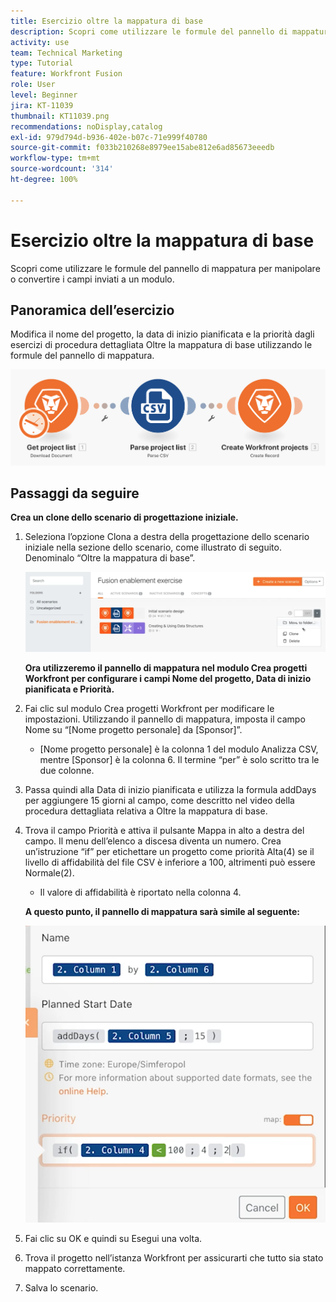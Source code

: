 ```yaml
---
title: Esercizio oltre la mappatura di base
description: Scopri come utilizzare le formule del pannello di mappatura per manipolare o convertire i campi inviati a un modulo.
activity: use
team: Technical Marketing
type: Tutorial
feature: Workfront Fusion
role: User
level: Beginner
jira: KT-11039
thumbnail: KT11039.png
recommendations: noDisplay,catalog
exl-id: 979d794d-b936-402e-b07c-71e999f40780
source-git-commit: f033b210268e8979ee15abe812e6ad85673eeedb
workflow-type: tm+mt
source-wordcount: '314'
ht-degree: 100%

---
```


# Esercizio oltre la mappatura di base

Scopri come utilizzare le formule del pannello di mappatura per manipolare o convertire i campi inviati a un modulo.

## Panoramica dell’esercizio

Modifica il nome del progetto, la data di inizio pianificata e la priorità dagli esercizi di procedura dettagliata Oltre la mappatura di base utilizzando le formule del pannello di mappatura.

![Immagine 1 Oltre la mappatura di base](../12-exercises/assets/beyond-basic-mapping-walkthrough-1.png)

## Passaggi da seguire

**Crea un clone dello scenario di progettazione iniziale.**

1. Seleziona l’opzione Clona a destra della progettazione dello scenario iniziale nella sezione dello scenario, come illustrato di seguito. Denominalo “Oltre la mappatura di base”.

   ![Immagine 2 Oltre la mappatura di base](../12-exercises/assets/beyond-basic-mapping-walkthrough-2.png)

   **Ora utilizzeremo il pannello di mappatura nel modulo Crea progetti Workfront per configurare i campi Nome del progetto, Data di inizio pianificata e Priorità.**

1. Fai clic sul modulo Crea progetti Workfront per modificare le impostazioni. Utilizzando il pannello di mappatura, imposta il campo Nome su “[Nome progetto personale] da [Sponsor]”.

   + [Nome progetto personale] è la colonna 1 del modulo Analizza CSV, mentre [Sponsor] è la colonna 6. Il termine “per” è solo scritto tra le due colonne.

1. Passa quindi alla Data di inizio pianificata e utilizza la formula addDays per aggiungere 15 giorni al campo, come descritto nel video della procedura dettagliata relativa a Oltre la mappatura di base.
1. Trova il campo Priorità e attiva il pulsante Mappa in alto a destra del campo. Il menu dell’elenco a discesa diventa un numero. Crea un’istruzione “if” per etichettare un progetto come priorità Alta(4) se il livello di affidabilità del file CSV è inferiore a 100, altrimenti può essere Normale(2).

   + Il valore di affidabilità è riportato nella colonna 4.

   **A questo punto, il pannello di mappatura sarà simile al seguente:**

   ![Immagine 3 Oltre la mappatura di base](../12-exercises/assets/beyond-basic-mapping-walkthrough-3.png)

1. Fai clic su OK e quindi su Esegui una volta.
1. Trova il progetto nell’istanza Workfront per assicurarti che tutto sia stato mappato correttamente.
1. Salva lo scenario.
